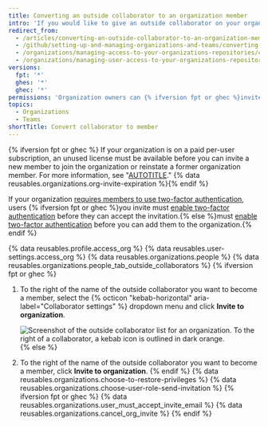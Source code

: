 ```yaml
---
title: Converting an outside collaborator to an organization member
intro: 'If you would like to give an outside collaborator on your organization''s repositories broader permissions within your organization, you can {% ifversion fpt or ghec %}invite them to become a member of{% else %}make them a member of{% endif %} the organization.'
redirect_from:
  - /articles/converting-an-outside-collaborator-to-an-organization-member
  - /github/setting-up-and-managing-organizations-and-teams/converting-an-outside-collaborator-to-an-organization-member
  - /organizations/managing-access-to-your-organizations-repositories/converting-an-outside-collaborator-to-an-organization-member
  - /organizations/managing-user-access-to-your-organizations-repositories/converting-an-outside-collaborator-to-an-organization-member
versions:
  fpt: '*'
  ghes: '*'
  ghec: '*'
permissions: 'Organization owners can {% ifversion fpt or ghec %}invite users to join{% else %}add users to{% endif %} an organization.'
topics:
  - Organizations
  - Teams
shortTitle: Convert collaborator to member
---
```

{% ifversion fpt or ghec %}
If your organization is on a paid per-user subscription, an unused license must be available before you can invite a new member to join the organization or reinstate a former organization member. For more information, see "[AUTOTITLE](/billing/managing-the-plan-for-your-github-account/about-per-user-pricing)." {% data reusables.organizations.org-invite-expiration %}{% endif %}

If your organization [requires members to use two-factor authentication](/organizations/keeping-your-organization-secure/managing-two-factor-authentication-for-your-organization/requiring-two-factor-authentication-in-your-organization), users {% ifversion fpt or ghec %}you invite must [enable two-factor authentication](/authentication/securing-your-account-with-two-factor-authentication-2fa) before they can accept the invitation.{% else %}must [enable two-factor authentication](/authentication/securing-your-account-with-two-factor-authentication-2fa) before you can add them to the organization.{% endif %}

{% data reusables.profile.access_org %}
{% data reusables.user-settings.access_org %}
{% data reusables.organizations.people %}
{% data reusables.organizations.people_tab_outside_collaborators %}
{% ifversion fpt or ghec %}
1. To the right of the name of the outside collaborator you want to become a member, select the {% octicon "kebab-horizontal" aria-label="Collaborator settings" %} dropdown menu and click **Invite to organization**.

   ![Screenshot of the outside collaborator list for an organization. To the right of a collaborator, a kebab icon is outlined in dark orange.](/assets/images/help/organizations/manage-outside-collaborator.png)
{% else %}
1. To the right of the name of the outside collaborator you want to become a member, click **Invite to organization**.
{% endif %}
{% data reusables.organizations.choose-to-restore-privileges %}
{% data reusables.organizations.choose-user-role-send-invitation %}
{% ifversion fpt or ghec %}
{% data reusables.organizations.user_must_accept_invite_email %} {% data reusables.organizations.cancel_org_invite %}
{% endif %}
